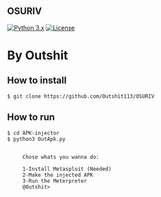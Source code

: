 OSURIV
-----
[![Python 3.x](https://img.shields.io/badge/python-3.x-yellow.svg)](https://www.python.org/) [![License](https://img.shields.io/badge/license-Public_domain-red.svg)](https://wiki.creativecommons.org/wiki/Public_domain)

**By Outshit**
=========
How to install
----

```
$ git clone https://github.com/Outshit113/OSURIV
```
How to run
----

```
$ cd APK-injector
$ python3 OutApk.py
   
  
     Chose whats you wanna do:

     1-Install Metasploit (Needed)
     2-Make the injected APK
     3-Run the Meterpreter
     @Outshit>
